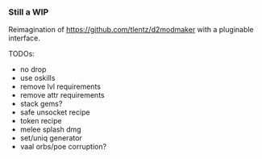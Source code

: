 ### Still a WIP

Reimagination of https://github.com/tlentz/d2modmaker with a pluginable interface.

TODOs:

* no drop
* use oskills
* remove lvl requirements
* remove attr requirements
* stack gems?
* safe unsocket recipe
* token recipe
* melee splash dmg
* set/uniq generator
* vaal orbs/poe corruption?